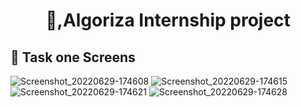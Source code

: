 
<h1 align="center"> 👋,Algoriza Internship project </h1>

## 📱 Task one Screens
    
    
![Screenshot_20220629-174608](https://user-images.githubusercontent.com/72301777/176486019-7fba8869-e378-4664-8d09-dec9fc61e6e4.jpg)
![Screenshot_20220629-174615](https://user-images.githubusercontent.com/72301777/176486029-df06dde7-39f1-4910-9a79-77ac0c05a0f9.jpg)
![Screenshot_20220629-174621](https://user-images.githubusercontent.com/72301777/176486040-695536e7-941e-4ccb-9add-df91e74ff75b.jpg)
![Screenshot_20220629-174628](https://user-images.githubusercontent.com/72301777/176486046-eec392ce-ef6f-47b1-9d66-9bbdf8b8d25a.jpg)
